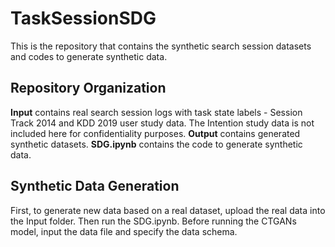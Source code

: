 # TaskSessionSDG
This is the repository that contains the synthetic search session datasets and codes to generate synthetic data.

## Repository Organization
**Input** contains real search session logs with task state labels - Session Track 2014 and KDD 2019 user study data. The Intention study data is not included here for confidentiality purposes.
**Output** contains generated synthetic datasets.
**SDG.ipynb** contains the code to generate synthetic data.

## Synthetic Data Generation
First, to generate new data based on a real dataset, upload the real data into the Input folder. Then run the SDG.ipynb. Before running the CTGANs model, input the data file and specify the data schema.
